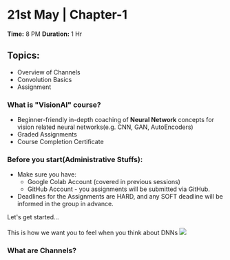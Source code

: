 # 21st May | Chapter-1

**Time:** 8 PM
**Duration:** 1 Hr

## **Topics:**
- Overview of Channels
- Convolution Basics
- Assignment

### What is "VisionAI" course?
- Beginner-friendly in-depth coaching of **Neural Network** concepts for vision related neural networks(e.g. CNN, GAN, AutoEncoders)
- Graded Assignments
- Course Completion Certificate

### Before you start(Administrative Stuffs):
- Make sure you have:
	- Google Colab Account (covered in previous sessions)
	- GitHub Account - you assignments will be submitted via GitHub.
- Deadlines for the Assignments are HARD, and any SOFT deadline will be informed in the group in advance.

Let's get started...
<br />
<br />
This is how we want you to feel when you think about DNNs
![](https://thumbs.gfycat.com/VelvetyIncomparableFawn-max-1mb.gif)
<br />

 ### What are Channels?
